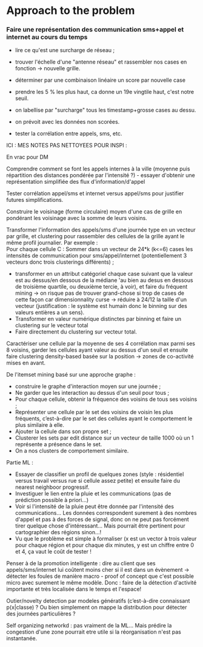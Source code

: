 # Approach to the problem

### Faire une représentation des communication sms+appel et internet au cours du temps



- lire ce qu'est une surcharge de réseau ; 
- trouver l'échelle d'une "antenne réseau" et rassembler nos cases en fonction -> nouvelle grille.
- déterminer par une combinaison linéaire un score par nouvelle case
- prendre les 5 % les plus haut, ca donne un 19e vingtile haut, c'est notre seuil.
- on labellise par "surcharge" tous les timestamp+grosse cases au dessu.
- on prévoit avec les données non scorées. 


- tester la corrélation entre appels, sms, etc. 


ICI : MES NOTES PAS NETTOYEES POUR INSPI :

En vrac pour DM

Comprendre comment se font les appels internes à la ville (moyenne puis répartition des distances pondérée par l'intensité ?) - essayer d'obtenir une représentation simplifiée des flux d'information/d'appel 

Tester corrélation appel/sms et internet versus appel/sms pour justifier futures simplifications.

Construire le voisinage (forme circulaire) moyen d'une cas de grille en pondérant les voisinage avec la somme de leurs voisins.

Transformer l'information des appels/sms d'une journée type en un vecteur par grille, et clustering pour rassembler des cellules de la grille ayant le même profil journalier. 
Par exemple :  
Pour chaque cellule C :
  Sommer dans un vecteur de 24*k (k<=6) cases les intensités de communication pour sms/appel/internet (potentiellement 3 vecteurs donc trois clusterings différents) ; 
  - transformer en un attribut catégoriel chaque case suivant que la valeur est au dessus/en dessous de la médiane 'au bien au desus en dessous de troisième quartile, ou deuxième tercie, à voir), et faire du fréquent mining -> on risque pas de trouver grand-chose si trop de cases de cette façon car dimensionnality curse -> réduire à 24/12 la taille d'un vecteur (justification : le système est humain donc le binning sur des valeurs entières a un sens). 
  - Transformer en valeur numérique distinctes par binning et faire un clustering sur le vecteur total
  - Faire directement du clustering sur vecteur total.


Caractériser une cellule par la moyenne de ses 4 corrélation max parmi ses 8 voisins, garder les cellules ayant valeur au dessus d'un seuil et ensuite faire clustering density-based basée sur la position -> zones de co-activité mises en avant.

De l'itemset mining basé sur une approche graphe : 

  - construire le graphe d'interaction moyen sur une journée ;
  - Ne garder que les interaction au dessus d'un seuil pour tous ;
  - Pour chaque cellule, obtenir la fréquence des voisins de tous ses voisins ;
  - Représenter une cellule par le set des voisins de voisin les plus fréquents, c’est-à-dire par le set des cellules ayant le comportement le plus similaire à elle.
  - Ajouter la cellule dans son propre set ;
  - Clusterer les sets par edit distance sur un vecteur de taille 1000 où un 1 représente a présence dans le set. 
  - On a nos clusters de comportement similaire. 

Partie ML : 
  - Essayer de classifier un profil de quelques zones (style : résidentiel versus travail versus rue si cellule assez petite) et ensuite faire du nearest neighboor progressif.
  - Investiguer le lien entre la pluie et les communications (pas de prédiction possible à priori…)
  - Voir si l'intensité de la pluie peut être donnée par l'intensité des communications… Les données correspondent surement à des nombres d'appel et pas à des forces de signal, donc on ne peut pas forcément tirer quelque chose d'intéressant… Mais pourrait être pertinent pour cartographier des régions sinon…! 
  - Vu que le problème est simple à formaliser (x est un vector à trois valeur pour chaque région et pour chaque dix minutes, y est un chiffre entre 0 et 4, ça vaut le coût de tester ! 

Penser à de la promotion intelligente : dire au client que ses appels/sms/internet lui coûtent moins cher si il est dans un évènement -> détecter les foules de manière macro - proof of concept que c'est possible micro avec surement le même modèle. Donc : faire de la détection d'activité importante et très localisée dans le temps et l'espace! 

Outier/novelty detection par modeles génératifs (c’est-à-dire connaissant p(x|classe) ?
Ou bien simplement on mappe la distribution pour détecter des journées particulières ?

Self organizing networkd : pas vraiment de la ML… Mais prédire la congestion d'une zone pourrait etre utile si la réorganisation n'est pas instantanée.
